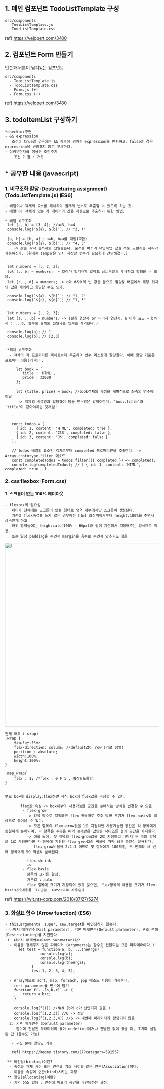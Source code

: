  ## 1. 메인 컴포넌트 TodoListTemplate 구성
    src/components
     - TodoListTemplate.js
     - TodoListTemplate.css
  
   ref) https://velopert.com/3480
 
 ## 2. 컴포넌트 Form 만들기
 인풋과 버튼이 담겨있는 컴포넌트
 
    src/components
      - TodoListTemplate.js
      - TodoListTemplate.css
      - Form.js (+)
      - Form.css (+)
  
   ref) https://velopert.com/3480
   
 ## 3. todoItemList 구성하기
    *checkbox구현
    - && expression
       조건이 true일 경우에는 && 이후에 위치한 expression을 반환하고, false일 경우 expression을 반환하지 않고 무시한다.
    - 삼항연산자를 이용한 조건주기
        조건 ? 참 : 거짓
        
 ## * 공부한 내용 (javascript)
 ### 1. 비구조화 할당 (Destructuring assignment) (TodoListTemplate.js) (ES6)
    - 배열이나 객체의 요소를 해체하여 별개의 변수로 추출할 수 있도록 하는 것.
    - 배열이나 객체에 있는 각 데이터의 값을 자동으로 추출하기 위한 방법.
    
    * 배열 비구조화
     let [a, b] = [3, 4]; //a=3, b=4
     console.log('${a}, $(b)'); // "3, 4"
     
     [a, b] = [b, a] ; a=b, b=a를 대입(교환)
     console.log('${a}, $(b)'); // "4, 3"
        -> 값을 각각 순서대로 전달받는다. 순서를 바꾸어 대입하면 값을 서로 교환하는 처리가 가능해진다. (원래는 temp같은 임시 저장할 변수가 필요한데 간단해졌다.)
        
        
     let numbers = [1, 2, 3];
     let [a, b] = numbers; -> 길이가 일치하지 않아도 남는부분은 무시하고 할당할 수 있음.
     let [c, , d] = numbers; -> c와 d사이의 빈 값을 둠으로 할당할 배열에서 해당 위치의 값은 제외하고 할당할 수도 있다.
    
     console.log(`${a}, ${b}`); // "1, 2" 
     console.log(`${c}, ${d}`); // "1, 3"   
        
        
     let numbers = [1, 2, 3];
     let [a, ...b] = numbers; -> (펼침 연산자 or 나머지 연산자, a 이후 요소 ~ b까지 : ...b, 함수로 실제로 전달되는 인수는 제외된다.)
     
     console.log(a); // 1
     console.log(b); // [2,3]   
     
     
     *객체 비구조화
      - 객체의 각 프로퍼티를 객체로부터 추출하여 변수 리스트에 할당한다. 이때 할당 기준은 프로퍼티 이름(키)이다.
     
         let book = {
            title : 'HTML',
            price : 23000
         };
         
         let {title, price} = book; //book객체의 속성을 개별적으로 좌측의 변수에 전달
          -> 객체의 속성명과 할당하여 담을 변수명은 같아야한다. 'book.title'과 'title'이 같아야하는 것처럼!
      
       - 
       
       const todos = [
         { id: 1, content: 'HTML', completed: true },
         { id: 2, content: 'CSS', completed: false },
         { id: 3, content: 'JS', completed: false }
       ];
       
       // todos 배열의 요소인 객체로부터 completed 프로퍼티만을 추출한다. -> Array.prototype.filter 메소드
       const completedTodos = todos.filter(({ completed }) => completed);
       console.log(completedTodos); // [ { id: 1, content: 'HTML', completed: true } ]
     
     
         
 ### 2. css flexbox (Form.css)
   #### 1. 스크롤이 없는 100% 레이아웃
    - flexbox의 필요성
       페이지 전체에는 스크롤이 없는 형태로 영역 내부에서만 스크롤이 생성된다.
       기존에 flex속성을 쓰지 않는 경우에는 html 최상위에서부터 height:100%를 주면서 상속받게 하고
       하위 영역들에는 heigh:calc(100% - 60px)과 같이 계산해서 지정해주는 방식으로 적용.
       또는 일정 padding을 주면서 margin을 음수로 주면서 맞추기도 했음
      
   <div>    
   <img width="600"alt="1" src="https://user-images.githubusercontent.com/31176502/55312843-6146ab80-54a1-11e9-9d49-19d2ec389112.png">
   </div>
   

    전체 래퍼 (.wrap)
    .wrap {
        display:flex;
        flex-direction: column; //default값이 row (가로 정렬)
        position : absolute;
        width:100%;
        height:100%;
    }
    
    .map_wrap{
        flex : 1; /*flex : 0 0 1 , 확장되도록함. 
    }
    
    
    부모 box에 display:flex하면 자식 box에 flex값을 지정할 수 있다.
       
           flex값 속성 -> box내부의 사용가능한 공간을 분배하는 방식을 변경할 수 있음
            - flex-grow
              -> 값을 양수로 지정하면 flex 항목별로 주축 방향 크기가 flex-basis값 이상으로 늘어날 수 있다.
              -> 모든 항목의 flex-grow값을 1로 지정하면 사용가능한 공간은 각 항목에게 동일하게 분배되며, 각 항목은 주축을 따라 분배받은 값만큼 사이즈를 늘려 공간을 차지한다.
              -> 예를 들어, 첫 항목의 flex-grow값을 2로 지정하고 나머지 두 개의 항목을 1로 지정한다면 각 항목에 지정된 flew-grow값의 비율에 따라 남은 공간이 분배된다.
                 flex-grow비율이 2:1:1 이므로 첫 항목에게 100픽셀, 두 번쨰와 세 번째 항목에게 50 픽셀씩 분배된다.
              
            - flex-shrink
              -> 
            - flex-basis
              항목의 크기를 결정.
              기본값 : auto
              flex 항목에 크기가 지정되어 있지 않으면, flex항목의 내용물 크기가 flex-basis값(내용물 크기만큼, auto)으로 사용된다.
           
   ref) https://wit.nts-corp.com/2018/07/27/5274


   ### 3. 화살표 함수 (Arrow function) (ES6)
    - this,arguments, super, new.target을 바인딩하지 않는다.
    - 나머지 매개변수(Rest parameter), 기본 매개변수(Default parameter), 구조 분해(Destructuring)를 지원한다.
     1. 나머지 매개변수(Rest parameter)란?
      - 이름을 정해주지 않은 파라미터 (arguments는 함수로 전달되는 모든 파라미터이다.)
          let test = function(a, b, ...theArgs) {
                    console.log(a);
                    console.log(b);
                    console.log(theArgs);
                }
                test(1, 2, 3, 4, 5);
                
      - Array이므로 sort, map, forEach, pop 메소드 사용이 가능하다.
      - rest parameter를 변수에 담기
        function f(...[a,b,c]) => {
            return a+b+c;
        }
        
        console.log(f(1)) //NaN (b와 c가 선언되지 않음.)
        console.log(f(1,2,3)) //6 -> 정상
        console.log(f(1,2,3,4)) //6 -> 네번째 파라미터가 할당되지 않음
      2. 기본 매개변수 (Default parameter)
       - 함수에 전달된 파라미터의 값이 undefined이거나 전달된 값이 없을 떄, 초기화 설정된 값 (함수도 가능)
       
       - 구조 분해 할당도 가능
      
       ref) https://beomy.tistory.com/17?category=591557
       
     ** 바인딩(binding)이란?
      - 속성과 개체 사이 또는 연산과 기호 사이와 같은 연관(Association)이다.
      - 이름을 속성에 연관(bind)시키는 과정
     ** 할당(allocating)이란?
      - 기억 장소 할당 : 변수에 메모리 공간을 바인딩하는 과정.